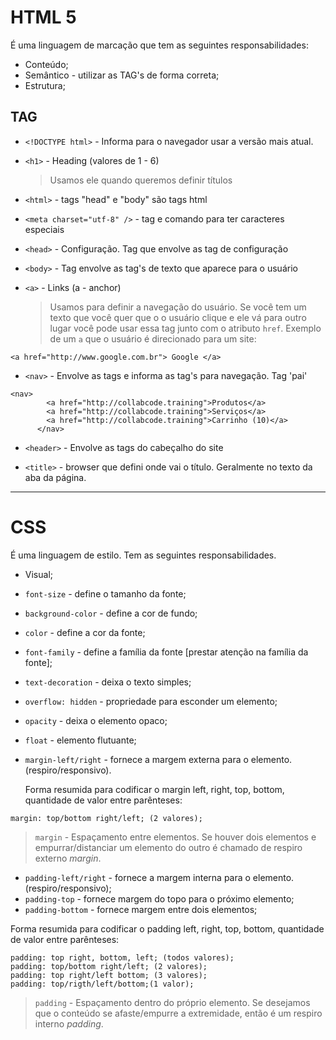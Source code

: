 # HTML 5

É uma linguagem de marcação que tem as seguintes responsabilidades:

- Conteúdo;
- Semântico - utilizar as TAG's de forma correta;
- Estrutura;

## TAG

- `<!DOCTYPE html>` - Informa para o navegador usar a versão mais atual.

- `<h1>` - Heading (valores de 1 - 6)

  > Usamos ele quando queremos definir títulos

- `<html>` - tags "head" e "body" são tags html

- `<meta charset="utf-8" />` - tag e comando para ter caracteres especiais

- `<head>` - Configuração. Tag que envolve as tag de configuração

- `<body>` - Tag envolve as tag's de texto que aparece para o usuário

- `<a>` - Links (a - anchor)
  > Usamos para definir a navegação do usuário. Se você tem um texto que você quer que o o usuário clique e ele vá para outro lugar você pode usar essa tag junto com o atributo `href`. Exemplo de um `a` que o usuário é direcionado para um site:

```
<a href="http://www.google.com.br"> Google </a>
```

- `<nav>` - Envolve as tags e informa as tag's para navegação. Tag 'pai'

```
<nav>
        <a href="http://collabcode.training">Produtos</a>
        <a href="http://collabcode.training">Serviços</a>
        <a href="http://collabcode.training">Carrinho (10)</a>
      </nav>
```

- `<header>` - Envolve as tags do cabeçalho do site

- `<title>` - browser que defini onde vai o título. Geralmente no texto da aba da página.

---

# CSS

É uma linguagem de estilo.
Tem as seguintes responsabilidades.

- Visual;

- `font-size` - define o tamanho da fonte;
- `background-color` - define a cor de fundo;
- `color` - define a cor da fonte;
- `font-family` - define a família da fonte [prestar atenção na família da fonte];
- `text-decoration` - deixa o texto simples;
- `overflow: hidden` - propriedade para esconder um elemento;
- `opacity` - deixa o elemento opaco;
- `float` - elemento flutuante;
- `margin-left/right` - fornece a margem externa para o elemento. (respiro/responsivo).

  Forma resumida para codificar o margin left, right, top, bottom, quantidade de valor entre parênteses:

```
margin: top/bottom right/left; (2 valores);
```

> `margin` - Espaçamento entre elementos. Se houver dois elementos e empurrar/distanciar um elemento do outro é chamado de respiro externo _margin_.

- `padding-left/right` - fornece a margem interna para o elemento. (respiro/responsivo);
- `padding-top` - fornece margem do topo para o próximo elemento;
- `padding-bottom` - fornece margem entre dois elementos;

Forma resumida para codificar o padding left, right, top, bottom, quantidade de valor entre parênteses:

```
padding: top right, bottom, left; (todos valores);
padding: top/bottom right/left; (2 valores);
padding: top right/left bottom; (3 valores);
padding: top/rigth/left/bottom;(1 valor);
```

> `padding` - Espaçamento dentro do próprio elemento. Se desejamos que o conteúdo se afaste/empurre a extremidade, então é um respiro interno _padding_.

